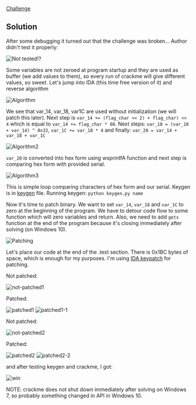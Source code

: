 [Challenge](https://crackmes.one/crackme/5ab77f5333c5d40ad448c0d8)

## Solution
After some debugging it turned out that the challenge was broken... Author didn't test it properly:

![Not tested!?](./img/not-tested-info.png)

Some variables are not zeroed at program startup and they are used as buffer (we add values to them), so every run of crackme will give different values, so sweet.
Let's jump into IDA (this time free version of it) and reverse algorithm

![Algorithm](./img/algorithm.png)

We see that var_14, var_18, var1C are used without initialization (we will patch this later). Next step is `var_14 += (flag_char << 2) + flag_char) << 4` which is equal to `var_14 += flag_char * 80`. Next steps: `var_18 = (var_18 + var_14) ^ 0x32`, `var_1C += var_18 * 4` and finally: `var_20 = var_14 + var_18 + var_1C`


![Algorithm2](./img/algorithm2.png)

`var_20` is converted into hex form using wsprintfA function and next step is comparing hex form with provided serial.

![Algorithm3](./img/algorithm3.png)

This is simple loop comparing characters of hex form and our serial. Keygen is in [keygen](./keygen.py) file. Running keygen: `python keygen.py name`

Now it's time to patch binary. We want to set `var_14`, `var_18` and `var_1C` to zero at the beginning of the program. We have to detour code flow to some function which will zero variables and return.
Also, we need to add `gets` function at the end of the program because it's closing immediately after solving (on Windows 10).

![Patching](./img/patching.png)

Let's place our code at the end of the .text section. There is 0x1BC bytes of space, which is enough for my purposes. I'm using [IDA keypatch](https://github.com/keystone-engine/keypatch) for patching.

Not patched:

![not-patched1](./img/not-patched1.png)

Patched:

![patched1](./img/patched1.png)
![patched1-1](./img/patched1-1.png)

Not patched:

![not-patched2](./img/not-patched2.png)

Patched:

![patched2](./img/patched2.png) 
![patched2-2](./img/patched2-2.png)


and after testing keygen and crackme, I got:

![win](./img/win.png)

NOTE: crackme does not shut down immediately after solving on Windows 7, so probably something changed in API in Windows 10.
